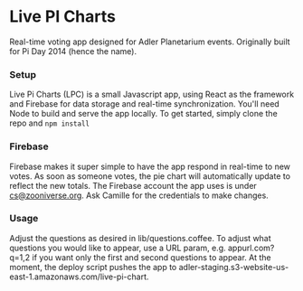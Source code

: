 # Live PI Charts
Real-time voting app designed for Adler Planetarium events. Originally built for Pi Day 2014 (hence the name).

### Setup
Live Pi Charts (LPC) is a small Javascript app, using React as the framework and Firebase for data storage and real-time synchronization. You'll need Node to build and serve the app locally. To get started, simply clone the repo and `npm install`

### Firebase
Firebase makes it super simple to have the app respond in real-time to new votes. As soon as someone votes, the pie chart will automatically update to reflect the new totals. The Firebase account the app uses is under cs@zooniverse.org. Ask Camille for the credentials to make changes.

### Usage
Adjust the questions as desired in lib/questions.coffee. To adjust what questions you would like to appear, use a URL param, e.g. appurl.com?q=1,2 if you want only the first and second questions to appear. At the moment, the deploy script pushes the app to adler-staging.s3-website-us-east-1.amazonaws.com/live-pi-chart.

